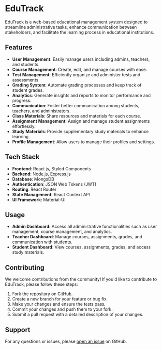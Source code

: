 # EduTrack

EduTrack is a web-based educational management system designed to streamline administrative tasks, enhance communication between stakeholders, and facilitate the learning process in educational institutions.

## Features

- **User Management**: Easily manage users including admins, teachers, and students.
- **Course Management**: Create, edit, and manage courses with ease.
- **Test Management**: Efficiently organize and administer tests and assessments.
- **Grading System**: Automate grading processes and keep track of student grades.
- **Analytics**: Generate insights and reports to monitor performance and progress.
- **Communication**: Foster better communication among students, teachers, and administrators.
- **Class Materials**: Share resources and materials for each course.
- **Assignment Management**: Assign and manage student assignments effortlessly.
- **Study Materials**: Provide supplementary study materials to enhance learning.
- **Profile Management**: Allow users to manage their profiles and settings.

## Tech Stack

- **Frontend**: React.js, Styled Components
- **Backend**: Node.js, Express.js
- **Database**: MongoDB
- **Authentication**: JSON Web Tokens (JWT)
- **Routing**: React Router
- **State Management**: React Context API
- **UI Framework**: Material-UI

## Usage

- **Admin Dashboard**: Access all administrative functionalities such as user management, course management, and analytics.
- **Teacher Dashboard**: Manage courses, assignments, grades, and communication with students.
- **Student Dashboard**: View courses, assignments, grades, and access study materials.

## Contributing

We welcome contributions from the community! If you'd like to contribute to EduTrack, please follow these steps:

1. Fork the repository on GitHub.
2. Create a new branch for your feature or bug fix.
3. Make your changes and ensure the tests pass.
4. Commit your changes and push them to your fork.
5. Submit a pull request with a detailed description of your changes.

## Support

For any questions or issues, please [open an issue](https://github.com/ptmesh/edutrack/issues) on GitHub.
